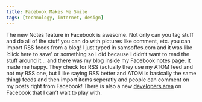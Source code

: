 ```yaml
---
title: Facebook Makes Me Smile
tags: [technology, internet, design]
---
```


The new Notes feature in Facebook is awesome. Not only can you tag stuff and do all of the stuff you can do with pictures like comment, etc. you can import RSS feeds from a blog! I just typed in samsoffes.com and it was like ‘click here to save’ or something so I did because I didn’t want to read the stuff around it… and there was my blog inside my Facebook notes page. It made me happy. They check for RSS (actually they use my ATOM feed and not my RSS one, but I like saying RSS better and ATOM is basically the same thing) feeds and then import items seperatly and people can comment on my posts right from Facebook! There is also a new [developers area](http://web.archive.org/web/20060902082807/http://developers.facebook.com/) on Facebook that I can’t wait to play with.

